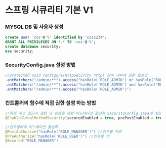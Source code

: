 # 스프링 시큐리티 기본 V1

### MYSQL DB 및 사용자 생성

```sql
create user 'cos'@'%' identified by 'cos1234';
GRANT ALL PRIVILEGES ON *.* TO 'cos'@'%';
create database security;
use security;
```

### SecurityConfig.java 설정 방법

```java
//protected void configure(HttpSecurity http) 함수 내부에 권한 설정법
.antMatchers("/admin/**").access("hasRole('ROLE_ADMIN') or hasRole('ROLE_USER')")
.antMatchers("/admin/**").access("hasRole('ROLE_ADMIN') and hasRole('ROLE_USER')")
.antMatchers("/admin/**").access("hasRole('ROLE_ADMIN')")
```

### 컨트롤러의 함수에 직접 권한 설정 하는 방법

```java
//특정 주소 접근시 권한 및 인증을 위한 어노테이션 활성화 SecurityConfig.java에 설정
@EnableGlobalMethodSecurity(securedEnabled = true, prePostEnabled = true)

//컨트롤러에 어노테이션 활성화
@PostAuthorize("hasRole('ROLE_MANAGER')") //컨트롤 직후
@PreAuthorize("hasRole('ROLE_USER')") //컨트롤 전
@Secured("ROLE_MANAGER")
```